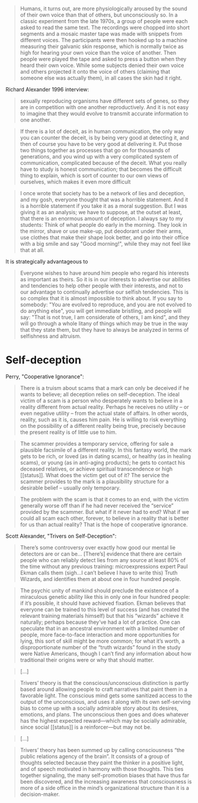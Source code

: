 > Humans, it turns out, are more physiologically aroused by the sound of their own voice than that of others, but unconsciously so. In a classic experiment from the late 1970s, a group of people were each asked to read the same text. The recordings were chopped into short segments and a mosaic master tape was made with snippets from different voices. The participants were then hooked up to a machine measuring their galvanic skin response, which is normally twice as high for hearing your own voice than the voice of another. Then people were played the tape and asked to press a button when they heard their own voice. While some subjects denied their own voice and others projected it onto the voice of others (claiming that someone else was actually them), in all cases the skin had it right.

Richard Alexander 1996 interview:

>  sexually reproducing organisms have different sets of genes, so they are in competition with one another reproductively. And it is not easy to imagine that they would evolve to transmit accurate information to one another.

> If there is a lot of deceit, as in human communication, the only way you can counter the deceit, is by being very good at detecting it, and then of course you have to be very good at delivering it. Put those two things together as processes that go on for thousands of generations, and you wind up with a very complicated system of communication, complicated because of the deceit. What you really have to study is honest communication; that becomes the difficult thing to explain, which is sort of counter to our own views of ourselves, which makes it even more difficult

> I once wrote that society has to be a network of lies and deception, and my gosh, everyone thought that was a horrible statement. And it is a horrible statement if you take it as a moral suggestion. But I was giving it as an analysis; we have to suppose, at the outset at least, that there is an enormous amount of deception. I always say to my students: Think of what people do early in the morning. They look in the mirror, shave or use make-up, put deodorant under their arms, use clothes that make their shape look better, and go into their office with a big smile and say "Good morning!", while they may not feel like that at all.

It is strategically advantageous to 

> Everyone wishes to have around him people who regard his interests as important as theirs. So it is in our interests to advertise our abilities and tendencies to help other people with their interests, and not to our advantage to continually advertise our selfish tendencies. This is so complex that it is almost impossible to think about. If you say to somebody: "You are evolved to reproduce, and you are not evolved to do anything else", you will get immediate bristling, and people will say: "That is not true, I am considerate of others, I am kind", and they will go through a whole litany of things which may be true in the way that they state them, but they have to always be analyzed in terms of selfishness and altruism.

# Self-deception

Perry, "Cooperative Ignorance":

> There is a truism about scams that a mark can only be deceived if he wants to believe; all deception relies on self-deception. The ideal victim of a scam is a person who desperately wants to believe in a reality different from actual reality. Perhaps he receives no utility – or even negative utility – from the actual state of affairs. In other words, reality, such as it is, causes him pain. He is willing to risk everything on the possibility of a different reality being true, precisely because the present reality is of little use to him.

> The scammer provides a temporary service, offering for sale a plausible facsimile of a different reality. In this fantasy world, the mark gets to be rich, or loved (as in dating scams), or healthy (as in healing scams), or young (as in anti-aging products); he gets to contact his deceased relatives, or achieve spiritual transcendence or high [[status]]. What does the victim get out of it? The service the scammer provides to the mark is a plausibility structure for a desirable belief – usually only temporary.

> The problem with the scam is that it comes to an end, with the victim generally worse off than if he had never received the “service” provided by the scammer. But what if it never had to end? What if we could all scam each other, forever, to believe in a reality that is better for us than actual reality? That is the hope of cooperative ignorance.

Scott Alexander, "Trivers on Self-Deception":

> There’s some controversy over exactly how good our mental lie detectors are or can be… [There’s] evidence that there are certain people who can reliably detect lies from any source at least 80% of the time without any previous training: microexpressions expert Paul Ekman calls them (sigh…I can’t believe I have to write this) Truth Wizards, and identifies them at about one in four hundred people.

> The psychic unity of mankind should preclude the existence of a miraculous genetic ability like this in only one in four hundred people: if it’s possible, it should have achieved fixation. Ekman believes that everyone can be trained to this level of success (and has created the relevant training materials himself) but that his “wizards” achieve it naturally; perhaps because they’ve had a lot of practice. One can speculate that in an ancestral environment with a limited number of people, more face-to-face interaction and more opportunities for lying, this sort of skill might be more common; for what it’s worth, a disproportionate number of the “truth wizards” found in the study were Native Americans, though I can’t find any information about how traditional their origins were or why that should matter.

> […]

> Trivers’ theory is that the conscious/unconscious distinction is partly based around allowing people to craft narratives that paint them in a favorable light. The conscious mind gets some sanitized access to the output of the unconscious, and uses it along with its own self-serving bias to come up with a socially admirable story about its desires, emotions, and plans. The unconscious then goes and does whatever has the highest expected reward—which may be socially admirable, since social [[status]] is a reinforcer—but may not be.

> […]

> Trivers’ theory has been summed up by calling consciousness “the public relations agency of the brain”. It consists of a group of thoughts selected because they paint the thinker in a positive light, and of speech motivated in harmony with those thoughts. This ties together signaling, the many self-promotion biases that have thus far been discovered, and the increasing awareness that consciousness is more of a side office in the mind’s organizational structure than it is a decision-maker.